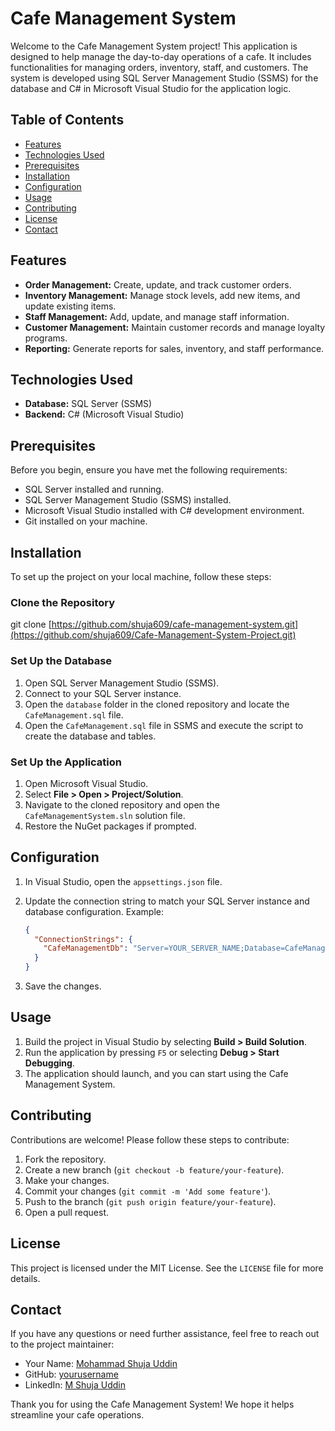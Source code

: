 
# Cafe Management System

Welcome to the Cafe Management System project! This application is designed to help manage the day-to-day operations of a cafe. It includes functionalities for managing orders, inventory, staff, and customers. The system is developed using SQL Server Management Studio (SSMS) for the database and C# in Microsoft Visual Studio for the application logic.

## Table of Contents

- [Features](#features)
- [Technologies Used](#technologies-used)
- [Prerequisites](#prerequisites)
- [Installation](#installation)
- [Configuration](#configuration)
- [Usage](#usage)
- [Contributing](#contributing)
- [License](#license)
- [Contact](#contact)

## Features

- **Order Management:** Create, update, and track customer orders.
- **Inventory Management:** Manage stock levels, add new items, and update existing items.
- **Staff Management:** Add, update, and manage staff information.
- **Customer Management:** Maintain customer records and manage loyalty programs.
- **Reporting:** Generate reports for sales, inventory, and staff performance.

## Technologies Used

- **Database:** SQL Server (SSMS)
- **Backend:** C# (Microsoft Visual Studio)

## Prerequisites

Before you begin, ensure you have met the following requirements:

- SQL Server installed and running.
- SQL Server Management Studio (SSMS) installed.
- Microsoft Visual Studio installed with C# development environment.
- Git installed on your machine.

## Installation

To set up the project on your local machine, follow these steps:

### Clone the Repository


git clone [https://github.com/shuja609/cafe-management-system.git](https://github.com/shuja609/Cafe-Management-System-Project.git)


### Set Up the Database

1. Open SQL Server Management Studio (SSMS).
2. Connect to your SQL Server instance.
3. Open the `database` folder in the cloned repository and locate the `CafeManagement.sql` file.
4. Open the `CafeManagement.sql` file in SSMS and execute the script to create the database and tables.

### Set Up the Application

1. Open Microsoft Visual Studio.
2. Select **File > Open > Project/Solution**.
3. Navigate to the cloned repository and open the `CafeManagementSystem.sln` solution file.
4. Restore the NuGet packages if prompted.

## Configuration

1. In Visual Studio, open the `appsettings.json` file.
2. Update the connection string to match your SQL Server instance and database configuration. Example:

   ```json
   {
     "ConnectionStrings": {
       "CafeManagementDb": "Server=YOUR_SERVER_NAME;Database=CafeManagement;User Id=YOUR_USER_ID;Password=YOUR_PASSWORD;"
     }
   }
   ```

3. Save the changes.

## Usage

1. Build the project in Visual Studio by selecting **Build > Build Solution**.
2. Run the application by pressing `F5` or selecting **Debug > Start Debugging**.
3. The application should launch, and you can start using the Cafe Management System.

## Contributing

Contributions are welcome! Please follow these steps to contribute:

1. Fork the repository.
2. Create a new branch (`git checkout -b feature/your-feature`).
3. Make your changes.
4. Commit your changes (`git commit -m 'Add some feature'`).
5. Push to the branch (`git push origin feature/your-feature`).
6. Open a pull request.

## License

This project is licensed under the MIT License. See the `LICENSE` file for more details.

## Contact

If you have any questions or need further assistance, feel free to reach out to the project maintainer:

- Your Name: [Mohammad Shuja Uddin](mailto:shujaqurashi2172@gmail.com)
- GitHub: [yourusername](https://github.com/shuja609)
- LinkedIn: [M Shuja Uddin](https://www.linkedin.com/in/mohammad-shuja-uddin-a95118230?utm_source=share&utm_campaign=share_via&utm_content=profile&utm_medium=android_app)

Thank you for using the Cafe Management System! We hope it helps streamline your cafe operations.
